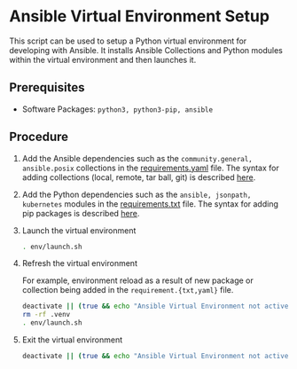 # Ansible Virtual Environment Setup

This script can be used to setup a Python virtual environment for developing with Ansible. It installs Ansible Collections and Python modules within the virtual environment and then launches it.

## Prerequisites

- Software Packages: `python3, python3-pip, ansible`

## Procedure

1. Add the Ansible dependencies such as the `community.general, ansible.posix` collections in the [requirements.yaml](env/ansible/requirements.yaml) file. The syntax for adding collections (local, remote, tar ball, git) is described [here](https://docs.ansible.com/ansible/latest/collections_guide/collections_installing.html#install-multiple-collections-with-a-requirements-file).

2. Add the Python dependencies such as the `ansible, jsonpath, kubernetes` modules in the [requirements.txt](env/python/requirements.txt) file. The syntax for adding pip packages is described [here](https://pip.pypa.io/en/stable/cli/pip_install/).

3. Launch the virtual environment
   ```sh
   . env/launch.sh
   ```

4. Refresh the virtual environment
   
   For example, environment reload as a result of new package or collection being added in the `requirement.{txt,yaml}` file.
   ```sh
   deactivate || (true && echo "Ansible Virtual Environment not active")
   rm -rf .venv
   . env/launch.sh
   ```

5. Exit the virtual environment
   ```sh
   deactivate || (true && echo "Ansible Virtual Environment not active")
   ```
